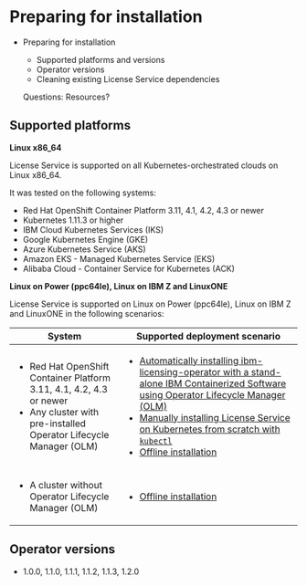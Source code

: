 
# Preparing for installation

- Preparing for installation
  - Supported platforms and versions
  - Operator versions
  - Cleaning existing License Service dependencies 

  Questions: Resources?

## Supported platforms

**Linux x86_64**

License Service is supported on all Kubernetes-orchestrated clouds on Linux x86_64.
   
It was tested on the following systems:
- Red Hat OpenShift Container Platform 3.11, 4.1, 4.2, 4.3 or newer
- Kubernetes 1.11.3 or higher
- IBM Cloud Kubernetes Services (IKS)
- Google Kubernetes Engine (GKE)
- Azure Kubernetes Service (AKS)
- Amazon EKS - Managed Kubernetes Service (EKS)
- Alibaba Cloud - Container Service for Kubernetes (ACK)
   
**Linux on Power (ppc64le), Linux on IBM Z and LinuxONE**

 License Service is supported on Linux on Power (ppc64le), Linux on IBM Z and LinuxONE in the following scenarios:

 |System|Supported deployment scenario|
 |---|---|
 |<ul><li>Red Hat OpenShift Container Platform 3.11, 4.1, 4.2, 4.3 or newer</li><li>Any cluster with pre-installed Operator Lifecycle Manager (OLM)</li></ul>|<ul><li>[Automatically installing ibm-licensing-operator with a stand-alone IBM Containerized Software using Operator Lifecycle Manager (OLM)](#automatically-installing-ibm-licensing-operator-with-a-stand-alone-ibm-containerized-software-using-operator-lifecycle-manager-olm)</li><li>[Manually installing License Service on Kubernetes from scratch with `kubectl`](#manually-installing-license-service-on-kubernetes-from-scratch-with-kubectl)</li><li>[Offline installation](#offline-installation)</li></ul>|
|<ul><li>A cluster without Operator Lifecycle Manager (OLM)</li></ul>| <ul><li>[Offline installation](#offline-installation)</li></ul>|

## Operator versions

- 1.0.0, 1.1.0, 1.1.1, 1.1.2, 1.1.3, 1.2.0